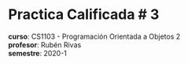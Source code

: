 # Practica Calificada # 3
**curso**: CS1103 - Programación Orientada a Objetos 2  
**profesor**: Rubén Rivas  
**semestre**: 2020-1
